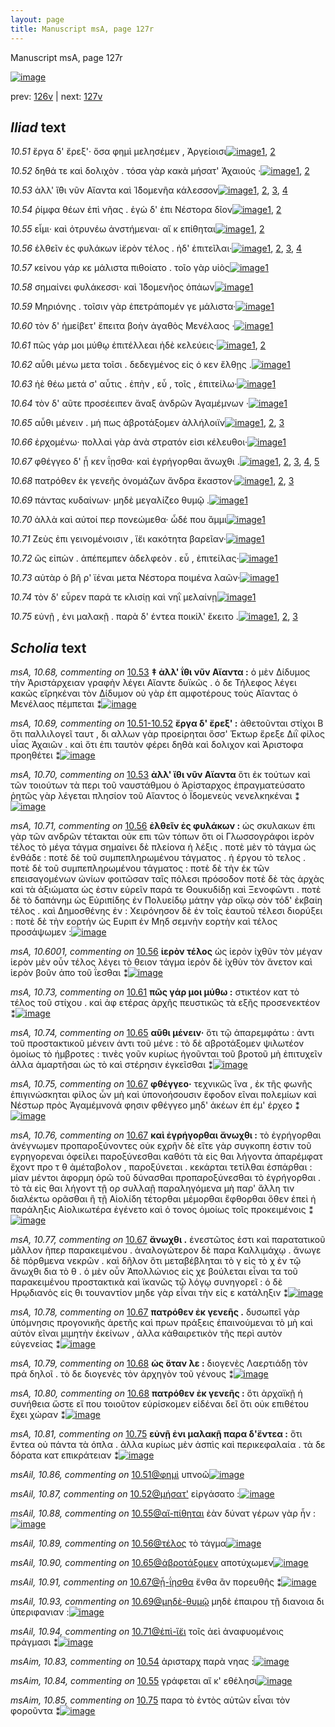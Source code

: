 ```yaml
---
layout: page
title: Manuscript msA, page 127r
---
```


Manuscript msA, page 127r

[![image](http://www.homermultitext.org/iipsrv?OBJ=IIP,1.0&FIF=/project/homer/pyramidal/deepzoom/hmt/vaimg/2017a/VA127RN_0299.tif&WID=100&CVT=JPEG)](http://www.homermultitext.org/ict2/?urn=urn:cite2:hmt:vaimg.2017a:VA127RN_0299)

prev:  [126v](../126v/) | next:  [127v](../127v/)

## *Iliad* text

*10.51* <a id="10.51"/> ἔργα δ' ἔρεξ'· ὅσα φημὶ μελησέμεν , Ἀργείοισι[![image](http://www.homermultitext.org/iipsrv?OBJ=IIP,1.0&FIF=/project/homer/pyramidal/deepzoom/hmt/vaimg/2017a/VA127RN_0299.tif&RGN=0.1712,0.2104,0.3614,0.0263&WID=1000&CVT=JPEG)](http://www.homermultitext.org/ict2/?urn=urn:cite2:hmt:vaimg.2017a:VA127RN_0299@0.1712,0.2104,0.3614,0.0263)[1](#msAil_10.86), [2](#msA_10.1)

*10.52* <a id="10.52"/> δηθά τε καὶ δολιχὸν . τόσα γὰρ κακὰ μήσατ' Ἀχαιούς ·[![image](http://www.homermultitext.org/iipsrv?OBJ=IIP,1.0&FIF=/project/homer/pyramidal/deepzoom/hmt/vaimg/2017a/VA127RN_0299.tif&RGN=0.1722,0.2314,0.4194,0.0233&WID=1000&CVT=JPEG)](http://www.homermultitext.org/ict2/?urn=urn:cite2:hmt:vaimg.2017a:VA127RN_0299@0.1722,0.2314,0.4194,0.0233)[1](#msAil_10.87), [2](#msA_10.1)

*10.53* <a id="10.53"/> ἀλλ' ἴ̈θι νῦν Αἴαντα καὶ Ἰ̈δομενῆα κάλεσσον[![image](http://www.homermultitext.org/iipsrv?OBJ=IIP,1.0&FIF=/project/homer/pyramidal/deepzoom/hmt/vaimg/2017a/VA127RN_0299.tif&RGN=0.1672,0.2479,0.3534,0.0233&WID=1000&CVT=JPEG)](http://www.homermultitext.org/ict2/?urn=urn:cite2:hmt:vaimg.2017a:VA127RN_0299@0.1672,0.2479,0.3534,0.0233)[1](#msAim_10.82), [2](#msA_10.68), [3](#msA_10.70), [4](#msA_10.1)

*10.54* <a id="10.54"/> ῥίμφα θέων ἐπὶ νῆας . ἐγὼ δ' ἐπι Νέστορα δῖον[![image](http://www.homermultitext.org/iipsrv?OBJ=IIP,1.0&FIF=/project/homer/pyramidal/deepzoom/hmt/vaimg/2017a/VA127RN_0299.tif&RGN=0.1672,0.266,0.3744,0.0263&WID=1000&CVT=JPEG)](http://www.homermultitext.org/ict2/?urn=urn:cite2:hmt:vaimg.2017a:VA127RN_0299@0.1672,0.266,0.3744,0.0263)[1](#msA_10.1), [2](#msAim_10.83)

*10.55* <a id="10.55"/> εἶμι· καὶ ὀτρυνέω ἀνστήμεναι· αἴ κ επίθηται[![image](http://www.homermultitext.org/iipsrv?OBJ=IIP,1.0&FIF=/project/homer/pyramidal/deepzoom/hmt/vaimg/2017a/VA127RN_0299.tif&RGN=0.1632,0.284,0.3944,0.0263&WID=1000&CVT=JPEG)](http://www.homermultitext.org/ict2/?urn=urn:cite2:hmt:vaimg.2017a:VA127RN_0299@0.1632,0.284,0.3944,0.0263)[1](#msAim_10.84), [2](#msA_10.1)

*10.56* <a id="10.56"/> ἐλθεῖν ἐς φυλάκων ἱ̈ερὸν τέλος . ἠδ' ἐπιτεῖλαι·[![image](http://www.homermultitext.org/iipsrv?OBJ=IIP,1.0&FIF=/project/homer/pyramidal/deepzoom/hmt/vaimg/2017a/VA127RN_0299.tif&RGN=0.1642,0.3043,0.3994,0.0263&WID=1000&CVT=JPEG)](http://www.homermultitext.org/ict2/?urn=urn:cite2:hmt:vaimg.2017a:VA127RN_0299@0.1642,0.3043,0.3994,0.0263)[1](#msA_10.6001), [2](#msA_10.71), [3](#msA_10.1), [4](#msAil_10.89)

*10.57* <a id="10.57"/> κείνου γάρ κε μάλιστα πιθοίατο . τοῖο γὰρ υἱὸς[![image](http://www.homermultitext.org/iipsrv?OBJ=IIP,1.0&FIF=/project/homer/pyramidal/deepzoom/hmt/vaimg/2017a/VA127RN_0299.tif&RGN=0.1612,0.3246,0.3994,0.0263&WID=1000&CVT=JPEG)](http://www.homermultitext.org/ict2/?urn=urn:cite2:hmt:vaimg.2017a:VA127RN_0299@0.1612,0.3246,0.3994,0.0263)[1](#msA_10.1)

*10.58* <a id="10.58"/> σημαίνει φυλάκεσσι· καὶ Ἰ̈δομενῆος ὀπάων[![image](http://www.homermultitext.org/iipsrv?OBJ=IIP,1.0&FIF=/project/homer/pyramidal/deepzoom/hmt/vaimg/2017a/VA127RN_0299.tif&RGN=0.1602,0.3449,0.4074,0.0263&WID=1000&CVT=JPEG)](http://www.homermultitext.org/ict2/?urn=urn:cite2:hmt:vaimg.2017a:VA127RN_0299@0.1602,0.3449,0.4074,0.0263)[1](#msA_10.1)

*10.59* <a id="10.59"/> Μηριόνης . τοῖσιν γὰρ ἐπετράπομέν γε μάλιστα·[![image](http://www.homermultitext.org/iipsrv?OBJ=IIP,1.0&FIF=/project/homer/pyramidal/deepzoom/hmt/vaimg/2017a/VA127RN_0299.tif&RGN=0.1592,0.3621,0.4074,0.0263&WID=1000&CVT=JPEG)](http://www.homermultitext.org/ict2/?urn=urn:cite2:hmt:vaimg.2017a:VA127RN_0299@0.1592,0.3621,0.4074,0.0263)[1](#msA_10.1)

*10.60* <a id="10.60"/> τὸν δ' ἠμείβετ' ἔπειτα βοὴν ἀγαθὸς Μενέλαος ·[![image](http://www.homermultitext.org/iipsrv?OBJ=IIP,1.0&FIF=/project/homer/pyramidal/deepzoom/hmt/vaimg/2017a/VA127RN_0299.tif&RGN=0.1622,0.3824,0.4134,0.0263&WID=1000&CVT=JPEG)](http://www.homermultitext.org/ict2/?urn=urn:cite2:hmt:vaimg.2017a:VA127RN_0299@0.1622,0.3824,0.4134,0.0263)[1](#msA_10.1)

*10.61* <a id="10.61"/> πῶς γάρ μοι μύθῳ ἐπιτέλλεαι ἠδὲ κελεύεις·[![image](http://www.homermultitext.org/iipsrv?OBJ=IIP,1.0&FIF=/project/homer/pyramidal/deepzoom/hmt/vaimg/2017a/VA127RN_0299.tif&RGN=0.1642,0.405,0.3964,0.0203&WID=1000&CVT=JPEG)](http://www.homermultitext.org/ict2/?urn=urn:cite2:hmt:vaimg.2017a:VA127RN_0299@0.1642,0.405,0.3964,0.0203)[1](#msA_10.73), [2](#msA_10.1)

*10.62* <a id="10.62"/> αὖθι μένω μετα τοῖσι . δεδεγμένος εἰς ό κεν ἔλθῃς .[![image](http://www.homermultitext.org/iipsrv?OBJ=IIP,1.0&FIF=/project/homer/pyramidal/deepzoom/hmt/vaimg/2017a/VA127RN_0299.tif&RGN=0.1662,0.4207,0.4274,0.0263&WID=1000&CVT=JPEG)](http://www.homermultitext.org/ict2/?urn=urn:cite2:hmt:vaimg.2017a:VA127RN_0299@0.1662,0.4207,0.4274,0.0263)[1](#msA_10.1)

*10.63* <a id="10.63"/> ἠὲ θέω μετά σ' αὖτις . ἐπὴν , εὖ , τοῖς , ἐπιτείλω·[![image](http://www.homermultitext.org/iipsrv?OBJ=IIP,1.0&FIF=/project/homer/pyramidal/deepzoom/hmt/vaimg/2017a/VA127RN_0299.tif&RGN=0.1622,0.4373,0.4154,0.0263&WID=1000&CVT=JPEG)](http://www.homermultitext.org/ict2/?urn=urn:cite2:hmt:vaimg.2017a:VA127RN_0299@0.1622,0.4373,0.4154,0.0263)[1](#msA_10.1)

*10.64* <a id="10.64"/> τὸν δ' αῦτε προσέειπεν ἄναξ ἀνδρῶν Ἀγαμέμνων ·[![image](http://www.homermultitext.org/iipsrv?OBJ=IIP,1.0&FIF=/project/homer/pyramidal/deepzoom/hmt/vaimg/2017a/VA127RN_0299.tif&RGN=0.1622,0.4613,0.4214,0.0248&WID=1000&CVT=JPEG)](http://www.homermultitext.org/ict2/?urn=urn:cite2:hmt:vaimg.2017a:VA127RN_0299@0.1622,0.4613,0.4214,0.0248)[1](#msA_10.1)

*10.65* <a id="10.65"/> αὖθι μένειν . μή πως ἀβροτάξομεν ἀλλήλοιϊν[![image](http://www.homermultitext.org/iipsrv?OBJ=IIP,1.0&FIF=/project/homer/pyramidal/deepzoom/hmt/vaimg/2017a/VA127RN_0299.tif&RGN=0.1622,0.4801,0.4214,0.0248&WID=1000&CVT=JPEG)](http://www.homermultitext.org/ict2/?urn=urn:cite2:hmt:vaimg.2017a:VA127RN_0299@0.1622,0.4801,0.4214,0.0248)[1](#msAil_10.90), [2](#msA_10.1), [3](#msA_10.74)

*10.66* <a id="10.66"/> ἐρχομένω· πολλαὶ γὰρ ἀνὰ στρατόν εἰσι κέλευθοι·[![image](http://www.homermultitext.org/iipsrv?OBJ=IIP,1.0&FIF=/project/homer/pyramidal/deepzoom/hmt/vaimg/2017a/VA127RN_0299.tif&RGN=0.1602,0.4966,0.4344,0.0248&WID=1000&CVT=JPEG)](http://www.homermultitext.org/ict2/?urn=urn:cite2:hmt:vaimg.2017a:VA127RN_0299@0.1602,0.4966,0.4344,0.0248)[1](#msA_10.1)

*10.67* <a id="10.67"/> φθέγγεο δ' ᾗ κεν ΐῃσθα· καὶ ἐγρήγορθαι ἄνωχθι .[![image](http://www.homermultitext.org/iipsrv?OBJ=IIP,1.0&FIF=/project/homer/pyramidal/deepzoom/hmt/vaimg/2017a/VA127RN_0299.tif&RGN=0.1592,0.5154,0.4374,0.0293&WID=1000&CVT=JPEG)](http://www.homermultitext.org/ict2/?urn=urn:cite2:hmt:vaimg.2017a:VA127RN_0299@0.1592,0.5154,0.4374,0.0293)[1](#msA_10.78), [2](#msA_10.75), [3](#msA_10.77), [4](#msA_10.1), [5](#msA_10.76)

*10.68* <a id="10.68"/> πατρόθεν ἐκ γενεῆς ὀνομάζων ἄνδρα ἕκαστον·[![image](http://www.homermultitext.org/iipsrv?OBJ=IIP,1.0&FIF=/project/homer/pyramidal/deepzoom/hmt/vaimg/2017a/VA127RN_0299.tif&RGN=0.1582,0.5357,0.4394,0.0255&WID=1000&CVT=JPEG)](http://www.homermultitext.org/ict2/?urn=urn:cite2:hmt:vaimg.2017a:VA127RN_0299@0.1582,0.5357,0.4394,0.0255)[1](#msA_10.79), [2](#msA_10.1), [3](#msA_10.80)

*10.69* <a id="10.69"/> πάντας κυδαίνων· μηδὲ μεγαλίζεο θυμῷ .[![image](http://www.homermultitext.org/iipsrv?OBJ=IIP,1.0&FIF=/project/homer/pyramidal/deepzoom/hmt/vaimg/2017a/VA127RN_0299.tif&RGN=0.1552,0.5552,0.4044,0.021&WID=1000&CVT=JPEG)](http://www.homermultitext.org/ict2/?urn=urn:cite2:hmt:vaimg.2017a:VA127RN_0299@0.1552,0.5552,0.4044,0.021)[1](#msA_10.1)

*10.70* <a id="10.70"/> ἀλλὰ καὶ αὐτοί περ πονεώμεθα· ὧδέ που ἄμμι[![image](http://www.homermultitext.org/iipsrv?OBJ=IIP,1.0&FIF=/project/homer/pyramidal/deepzoom/hmt/vaimg/2017a/VA127RN_0299.tif&RGN=0.1522,0.5748,0.4214,0.027&WID=1000&CVT=JPEG)](http://www.homermultitext.org/ict2/?urn=urn:cite2:hmt:vaimg.2017a:VA127RN_0299@0.1522,0.5748,0.4214,0.027)[1](#msA_10.1)

*10.71* <a id="10.71"/> Ζεὺς ἐπι γεινομένοισιν , ἵ̈ει κακότητα βαρεῖαν·[![image](http://www.homermultitext.org/iipsrv?OBJ=IIP,1.0&FIF=/project/homer/pyramidal/deepzoom/hmt/vaimg/2017a/VA127RN_0299.tif&RGN=0.1572,0.592,0.4214,0.0278&WID=1000&CVT=JPEG)](http://www.homermultitext.org/ict2/?urn=urn:cite2:hmt:vaimg.2017a:VA127RN_0299@0.1572,0.592,0.4214,0.0278)[1](#msA_10.1)

*10.72* <a id="10.72"/> ὣς εἰπὼν . ἀπέπεμπεν ἀδελφεὸν . εὖ , ἐπιτείλας·[![image](http://www.homermultitext.org/iipsrv?OBJ=IIP,1.0&FIF=/project/homer/pyramidal/deepzoom/hmt/vaimg/2017a/VA127RN_0299.tif&RGN=0.1532,0.6131,0.4364,0.0248&WID=1000&CVT=JPEG)](http://www.homermultitext.org/ict2/?urn=urn:cite2:hmt:vaimg.2017a:VA127RN_0299@0.1532,0.6131,0.4364,0.0248)[1](#msA_10.1)

*10.73* <a id="10.73"/> αὐτὰρ ὁ βῆ ρ' ϊέναι μετα Νέστορα ποιμένα λαῶν·[![image](http://www.homermultitext.org/iipsrv?OBJ=IIP,1.0&FIF=/project/homer/pyramidal/deepzoom/hmt/vaimg/2017a/VA127RN_0299.tif&RGN=0.1522,0.6296,0.4204,0.027&WID=1000&CVT=JPEG)](http://www.homermultitext.org/ict2/?urn=urn:cite2:hmt:vaimg.2017a:VA127RN_0299@0.1522,0.6296,0.4204,0.027)[1](#msA_10.1)

*10.74* <a id="10.74"/> τὸν δ' εὗρεν παρά τε κλισίῃ καὶ νηῒ μελαίνῃ[![image](http://www.homermultitext.org/iipsrv?OBJ=IIP,1.0&FIF=/project/homer/pyramidal/deepzoom/hmt/vaimg/2017a/VA127RN_0299.tif&RGN=0.1522,0.6491,0.4424,0.024&WID=1000&CVT=JPEG)](http://www.homermultitext.org/ict2/?urn=urn:cite2:hmt:vaimg.2017a:VA127RN_0299@0.1522,0.6491,0.4424,0.024)[1](#msA_10.1)

*10.75* <a id="10.75"/> εὐνῇ , ἐνι μαλακῇ . παρὰ δ' έντεα ποικίλ' ἔκειτο .[![image](http://www.homermultitext.org/iipsrv?OBJ=IIP,1.0&FIF=/project/homer/pyramidal/deepzoom/hmt/vaimg/2017a/VA127RN_0299.tif&RGN=0.1542,0.6694,0.4434,0.0263&WID=1000&CVT=JPEG)](http://www.homermultitext.org/ict2/?urn=urn:cite2:hmt:vaimg.2017a:VA127RN_0299@0.1542,0.6694,0.4434,0.0263)[1](#msA_10.81), [2](#msA_10.1), [3](#msAim_10.85)

## *Scholia* text

*msA, 10.68, commenting on* [10.53](#10.53)  <a id="msA_10.68"/> **‡ ἀλλ' ΐθι νῦν Αἴαντα :** ὁ μὲν Δίδυμος τὴν Ἀριστάρχειαν γραφὴν λέγει Αἴαντε δυϊκῶς . ὁ δε Τήλεφος λέγει κακῶς εἴρηκέναι τὸν Δίδυμον οὐ γὰρ ἐπ αμφοτέρους τοὺς Αἴαντας ὁ Μενέλαος πέμπεται ⁑[![image](http://www.homermultitext.org/iipsrv?OBJ=IIP,1.0&FIF=/project/homer/pyramidal/deepzoom/hmt/vaimg/2017a/VA127RN_0299.tif&RGN=0.1562,0.1014,0.6376,0.0285&WID=1000&CVT=JPEG)](http://www.homermultitext.org/ict2/?urn=urn:cite2:hmt:vaimg.2017a:VA127RN_0299@0.1562,0.1014,0.6376,0.0285)

*msA, 10.69, commenting on* [10.51-10.52](#10.51-10.52)  <a id="msA_10.69"/> **ἔργα δ' ἔρεξ' :** ἀθετοῦνται στίχοι Β ὅτι παλλιλογεῖ ταυτ , δι αλλων γὰρ προείρηται ὅσσ' Έκτωρ ἔρεξε Διῒ φίλος υἷας Ἀχαιῶν . καὶ ὅτι ἐπι ταυτὸν φέρει δηθὰ καὶ δολιχον καὶ Ἀριστοφα προηθέτει ⁑[![image](http://www.homermultitext.org/iipsrv?OBJ=IIP,1.0&FIF=/project/homer/pyramidal/deepzoom/hmt/vaimg/2017a/VA127RN_0299.tif&RGN=0.1642,0.1187,0.6336,0.0278&WID=1000&CVT=JPEG)](http://www.homermultitext.org/ict2/?urn=urn:cite2:hmt:vaimg.2017a:VA127RN_0299@0.1642,0.1187,0.6336,0.0278)

*msA, 10.70, commenting on* [10.53](#10.53)  <a id="msA_10.70"/> **ἀλλ' ἴθι νῦν Αἴαντα** ὅτι ἐκ τούτων καὶ τῶν τοιούτων τὰ περι τοῦ ναυστάθμου ὁ Ἀρίσταρχος ἐπραγματεύσατο ῥητῶς γὰρ λέγεται πλησίον τοῦ Αἴαντος ὁ Ϊδομενεὺς νενελκηκέναι ⁑[![image](http://www.homermultitext.org/iipsrv?OBJ=IIP,1.0&FIF=/project/homer/pyramidal/deepzoom/hmt/vaimg/2017a/VA127RN_0299.tif&RGN=0.1572,0.1315,0.6557,0.0308&WID=1000&CVT=JPEG)](http://www.homermultitext.org/ict2/?urn=urn:cite2:hmt:vaimg.2017a:VA127RN_0299@0.1572,0.1315,0.6557,0.0308)

*msA, 10.71, commenting on* [10.56](#10.56)  <a id="msA_10.71"/> **ἐλθεῖν ἐς φυλάκων :** ὡς σκυλακων ἐπι γὰρ τῶν ανδρῶν τέτακται οὐκ επι τῶν τόπων ὅτι οἱ Γλωσσογράφοι ἱερὸν τέλος τὸ μέγα τάγμα σημαίνει δὲ πλείονα ἡ λέξις . ποτὲ μὲν τὸ τάγμα ὡς ἐνθάδε : ποτὲ δὲ τοῦ συμπεπληρωμένου τάγματος . ἠ έργου τὸ τελος . ποτὲ δὲ τοῦ συμπεπληρωμένου τάγματος : ποτὲ δὲ τὴν ἐκ τῶν επεισαγομένων ὠνίων φοιτῶσαν ταῖς πόλεσι πρόσοδον ποτὲ δὲ τὰς ἀρχὰς καὶ τὰ ἀξιώματα ὡς ἐστιν εὑρεῖν παρά τε Θουκυδίδῃ καὶ Ξενοφῶντι . ποτὲ δὲ τὸ δαπάνημ ὡς Εὐριπίδης ἐν Πολυείδῳ μάτην γὰρ οἴκῳ σὸν τόδ' ἐκβαίη τέλος . καὶ Δημοσθένης ἐν : Χειρόνησον δὲ ἐν τοῖς ἑαυτοῦ τέλεσι διορύξει : ποτὲ δὲ τὴν εορτήν ὡς Ευριπ ἐν Μηδ σεμνὴν εορτὴν καὶ τέλος προσάψωμεν :[![image](http://www.homermultitext.org/iipsrv?OBJ=IIP,1.0&FIF=/project/homer/pyramidal/deepzoom/hmt/vaimg/2017a/VA127RN_0299.tif&RGN=0.1532,0.1488,0.6507,0.1262&WID=1000&CVT=JPEG)](http://www.homermultitext.org/ict2/?urn=urn:cite2:hmt:vaimg.2017a:VA127RN_0299@0.1532,0.1488,0.6507,0.1262)

*msA, 10.6001, commenting on* [10.56](#10.56)  <a id="msA_10.6001"/> **ἱερὸν τέλος** ὡς ἱερὸν ἰχθῦν τὸν μέγαν ἱερὸν μὲν οὖν τέλος λέγει τὸ θειον τάγμα ἱερὸν δὲ ἰχθὺν τὸν ἄνετον καὶ ἱερὸν βοῦν ἀπο τοῦ ΐεσθαι ⁑[![image](http://www.homermultitext.org/iipsrv?OBJ=IIP,1.0&FIF=/project/homer/pyramidal/deepzoom/hmt/vaimg/2017a/VA127RN_0299.tif&RGN=0.6006,0.2727,0.1982,0.0383&WID=1000&CVT=JPEG)](http://www.homermultitext.org/ict2/?urn=urn:cite2:hmt:vaimg.2017a:VA127RN_0299@0.6006,0.2727,0.1982,0.0383)

*msA, 10.73, commenting on* [10.61](#10.61)  <a id="msA_10.73"/> **πῶς γάρ μοι μύθω :** στικτέον κατ τὸ τέλος τοῦ στίχου . καὶ ἀφ ετέρας ἀρχῆς πευστικῶς τὰ εξῆς προσενεκτέον ⁑[![image](http://www.homermultitext.org/iipsrv?OBJ=IIP,1.0&FIF=/project/homer/pyramidal/deepzoom/hmt/vaimg/2017a/VA127RN_0299.tif&RGN=0.5966,0.3073,0.2002,0.0376&WID=1000&CVT=JPEG)](http://www.homermultitext.org/ict2/?urn=urn:cite2:hmt:vaimg.2017a:VA127RN_0299@0.5966,0.3073,0.2002,0.0376)

*msA, 10.74, commenting on* [10.65](#10.65)  <a id="msA_10.74"/> **αῦθι μένειν·** ὅτι τῷ ἀπαρεμφάτω : ἀντι τοῦ προστακτικοῦ μένειν ἀντι τοῦ μένε : τὸ δὲ αβροτάξομεν ψιλωτέον ὁμοίως τὸ ήμβροτες : τινὲς γοῦν κυρίως ἡγοῦνται τοῦ βροτοῦ μὴ ἐπιτυχεῖν ἀλλα ἁμαρτῆσαι ὼς τὸ καὶ στέρησιν ἐγκεῖσθαι ⁑[![image](http://www.homermultitext.org/iipsrv?OBJ=IIP,1.0&FIF=/project/homer/pyramidal/deepzoom/hmt/vaimg/2017a/VA127RN_0299.tif&RGN=0.5956,0.3418,0.2062,0.0691&WID=1000&CVT=JPEG)](http://www.homermultitext.org/ict2/?urn=urn:cite2:hmt:vaimg.2017a:VA127RN_0299@0.5956,0.3418,0.2062,0.0691)

*msA, 10.75, commenting on* [10.67](#10.67)  <a id="msA_10.75"/> **φθέγγεο·** τεχνικῶς ἵνα , ἐκ τῆς φωνῆς ἐπιγινώσκηται φίλος ὦν μὴ καὶ ὑπονοήσουσιν ἔφοδον εῖναι πολεμίων καὶ Νέστωρ πρὸς Ἀγαμέμνονά φησιν φθέγγεο μηδ' ἀκέων ἐπ έμ' έρχεο ⁑[![image](http://www.homermultitext.org/iipsrv?OBJ=IIP,1.0&FIF=/project/homer/pyramidal/deepzoom/hmt/vaimg/2017a/VA127RN_0299.tif&RGN=0.5946,0.405,0.2042,0.0654&WID=1000&CVT=JPEG)](http://www.homermultitext.org/ict2/?urn=urn:cite2:hmt:vaimg.2017a:VA127RN_0299@0.5946,0.405,0.2042,0.0654)

*msA, 10.76, commenting on* [10.67](#10.67)  <a id="msA_10.76"/> **καὶ ἐγρήγορθαι ἄνωχθι :** τὸ ἐγρήγορθαι ἀνέγνωμεν προπαροξύνοντες οὐκ εχρῆν δὲ εἴτε γὰρ συγκοπη ἐστιν τοῦ εγρηγορεναι ὀφείλει παροξύνεσθαι καθότι τὰ εἰς θαι λήγοντα ἀπαρέμφατ ἔχοντ προ τ θ ἀμέταβολον , παροξύνεται . κεκάρται τετίλθαι ἐσπάρθαι : μίαν μέντοι ἀφορμη ὁρῶ τοῦ δύνασθαι προπαροξύνεσθαι τὸ ἐγρήγορθαι . τὸ τὰ εἰς θαι λήγοντ τῇ ορ συλλαῇ παραληγόμενα μὴ παρ' ἄλλη τιν διαλέκτω ορᾶσθαι ἢ τῇ Αἰολίδη τέτορθαι μέμορθαι ἔφθορθαι ὅθεν ἐπεὶ ἡ παράληξις Αἰολικωτέρα ἐγένετο καὶ ὁ τονος ὁμοίως τοῖς προκειμένοις ⁑[![image](http://www.homermultitext.org/iipsrv?OBJ=IIP,1.0&FIF=/project/homer/pyramidal/deepzoom/hmt/vaimg/2017a/VA127RN_0299.tif&RGN=0.5966,0.4628,0.2062,0.1675&WID=1000&CVT=JPEG)](http://www.homermultitext.org/ict2/?urn=urn:cite2:hmt:vaimg.2017a:VA127RN_0299@0.5966,0.4628,0.2062,0.1675)

*msA, 10.77, commenting on* [10.67](#10.67)  <a id="msA_10.77"/> **ἄνωχθι .** ἐνεστῶτος ἐστι καὶ παρατατικοῦ μᾶλλον ῆπερ παρακειμένου . ἀναλογώτερον δὲ παρα Καλλιμάχῳ . ἄνωγε δὲ πόρθμενα νεκρῶν . καὶ δῆλον ὅτι μεταβέβληται τὸ γ εἰς τὸ χ ἐν τῷ ἄνωχθι δια τὸ θ . ὁ μὲν οὖν Ἀπολλώνιος εἰς χε βούλεται εἶναι τα τοῦ παρακειμένου προστακτικὰ καὶ ϊκανῶς τῷ λόγῳ συνηγορεῖ : ὁ δὲ Ηρῳδιανὸς εἰς θι τουναντίον μηδε γὰρ εἶναι τὴν εἰς ε κατάληξιν ⁑[![image](http://www.homermultitext.org/iipsrv?OBJ=IIP,1.0&FIF=/project/homer/pyramidal/deepzoom/hmt/vaimg/2017a/VA127RN_0299.tif&RGN=0.1542,0.6221,0.6396,0.1059&WID=1000&CVT=JPEG)](http://www.homermultitext.org/ict2/?urn=urn:cite2:hmt:vaimg.2017a:VA127RN_0299@0.1542,0.6221,0.6396,0.1059)

*msA, 10.78, commenting on* [10.67](#10.67)  <a id="msA_10.78"/> **πατρόθεν ἐκ γενεῆς .** δυσωπεῖ γὰρ ὑπόμνησις προγονικῆς ἀρετῆς καὶ πρων πράξεις ἐπαινούμεναι τὸ μὴ καὶ αὐτὸν εῖναι μιμητὴν ἐκείνων , ἀλλα κὰθαιρετικὸν τῆς περὶ αυτὸν εὐγενείας ⁑[![image](http://www.homermultitext.org/iipsrv?OBJ=IIP,1.0&FIF=/project/homer/pyramidal/deepzoom/hmt/vaimg/2017a/VA127RN_0299.tif&RGN=0.1471,0.716,0.6366,0.0413&WID=1000&CVT=JPEG)](http://www.homermultitext.org/ict2/?urn=urn:cite2:hmt:vaimg.2017a:VA127RN_0299@0.1471,0.716,0.6366,0.0413)

*msA, 10.79, commenting on* [10.68](#10.68)  <a id="msA_10.79"/> **ὡς ὅταν λε :** διογενὲς Λαερτιάδῃ τὸν πρά δηλοῖ . τὸ δε διογενὲς τὸν ἀρχηγὸν τοῦ γένους ⁑[![image](http://www.homermultitext.org/iipsrv?OBJ=IIP,1.0&FIF=/project/homer/pyramidal/deepzoom/hmt/vaimg/2017a/VA127RN_0299.tif&RGN=0.1421,0.7355,0.5065,0.0248&WID=1000&CVT=JPEG)](http://www.homermultitext.org/ict2/?urn=urn:cite2:hmt:vaimg.2017a:VA127RN_0299@0.1421,0.7355,0.5065,0.0248)

*msA, 10.80, commenting on* [10.68](#10.68)  <a id="msA_10.80"/> **πατρόθεν ἐκ γενεῆς :** ὅτι ἀρχαϊκῇ ἡ συνήθεια ὥστε εἴ που τοιοῦτον εὑρίσκομεν εἰδέναι δεῖ ὅτι οὐκ επιθέτου ἔχει χώραν ⁑[![image](http://www.homermultitext.org/iipsrv?OBJ=IIP,1.0&FIF=/project/homer/pyramidal/deepzoom/hmt/vaimg/2017a/VA127RN_0299.tif&RGN=0.1491,0.7453,0.6396,0.0203&WID=1000&CVT=JPEG)](http://www.homermultitext.org/ict2/?urn=urn:cite2:hmt:vaimg.2017a:VA127RN_0299@0.1491,0.7453,0.6396,0.0203)

*msA, 10.81, commenting on* [10.75](#10.75)  <a id="msA_10.81"/> **εὐνῇ ἐνι μαλακῇ παρα δ'ἔντεα :** ὅτι ἔντεα οὐ πάντα τὰ όπλα . ἀλλα κυρίως μὲν ἀσπὶς καὶ περικεφαλαία . τὰ δε δόρατα κατ επικράτειαν ⁑[![image](http://www.homermultitext.org/iipsrv?OBJ=IIP,1.0&FIF=/project/homer/pyramidal/deepzoom/hmt/vaimg/2017a/VA127RN_0299.tif&RGN=0.1512,0.7536,0.6517,0.0293&WID=1000&CVT=JPEG)](http://www.homermultitext.org/ict2/?urn=urn:cite2:hmt:vaimg.2017a:VA127RN_0299@0.1512,0.7536,0.6517,0.0293)

*msAil, 10.86, commenting on* [10.51@φημὶ](#10.51@φημὶ)  <a id="msAil_10.86"/> υπνοῶ[![image](http://www.homermultitext.org/iipsrv?OBJ=IIP,1.0&FIF=/project/homer/pyramidal/deepzoom/hmt/vaimg/2017a/VA127RN_0299.tif&RGN=0.3253,0.2036,0.049,0.0158&WID=1000&CVT=JPEG)](http://www.homermultitext.org/ict2/?urn=urn:cite2:hmt:vaimg.2017a:VA127RN_0299@0.3253,0.2036,0.049,0.0158)

*msAil, 10.87, commenting on* [10.52@μήσατ'](#10.52@μήσατ')  <a id="msAil_10.87"/> εἰργάσατο :[![image](http://www.homermultitext.org/iipsrv?OBJ=IIP,1.0&FIF=/project/homer/pyramidal/deepzoom/hmt/vaimg/2017a/VA127RN_0299.tif&RGN=0.4885,0.2307,0.0651,0.0113&WID=1000&CVT=JPEG)](http://www.homermultitext.org/ict2/?urn=urn:cite2:hmt:vaimg.2017a:VA127RN_0299@0.4885,0.2307,0.0651,0.0113)

*msAil, 10.88, commenting on* [10.55@αἴ-πίθηται](#10.55@αἴ-πίθηται)  <a id="msAil_10.88"/> ἐὰν δύνατ γέρων γὰρ ἦν :[![image](http://www.homermultitext.org/iipsrv?OBJ=IIP,1.0&FIF=/project/homer/pyramidal/deepzoom/hmt/vaimg/2017a/VA127RN_0299.tif&RGN=0.4605,0.2893,0.1061,0.0113&WID=1000&CVT=JPEG)](http://www.homermultitext.org/ict2/?urn=urn:cite2:hmt:vaimg.2017a:VA127RN_0299@0.4605,0.2893,0.1061,0.0113)

*msAil, 10.89, commenting on* [10.56@τέλος](#10.56@τέλος)  <a id="msAil_10.89"/> τὸ τάγμα[![image](http://www.homermultitext.org/iipsrv?OBJ=IIP,1.0&FIF=/project/homer/pyramidal/deepzoom/hmt/vaimg/2017a/VA127RN_0299.tif&RGN=0.3844,0.3043,0.0521,0.0113&WID=1000&CVT=JPEG)](http://www.homermultitext.org/ict2/?urn=urn:cite2:hmt:vaimg.2017a:VA127RN_0299@0.3844,0.3043,0.0521,0.0113)

*msAil, 10.90, commenting on* [10.65@ἀβροτάξομεν](#10.65@ἀβροτάξομεν)  <a id="msAil_10.90"/> αποτύχωμεν[![image](http://www.homermultitext.org/iipsrv?OBJ=IIP,1.0&FIF=/project/homer/pyramidal/deepzoom/hmt/vaimg/2017a/VA127RN_0299.tif&RGN=0.3744,0.4771,0.0581,0.0158&WID=1000&CVT=JPEG)](http://www.homermultitext.org/ict2/?urn=urn:cite2:hmt:vaimg.2017a:VA127RN_0299@0.3744,0.4771,0.0581,0.0158)

*msAil, 10.91, commenting on* [10.67@ᾗ-ΐῃσθα](#10.67@ᾗ-ΐῃσθα)  <a id="msAil_10.91"/> ἔνθα ἂν πορευθῆς ⁑[![image](http://www.homermultitext.org/iipsrv?OBJ=IIP,1.0&FIF=/project/homer/pyramidal/deepzoom/hmt/vaimg/2017a/VA127RN_0299.tif&RGN=0.2673,0.5116,0.1051,0.0143&WID=1000&CVT=JPEG)](http://www.homermultitext.org/ict2/?urn=urn:cite2:hmt:vaimg.2017a:VA127RN_0299@0.2673,0.5116,0.1051,0.0143)

*msAil, 10.93, commenting on* [10.69@μηδὲ-θυμῷ](#10.69@μηδὲ-θυμῷ)  <a id="msAil_10.93"/> μηδὲ ἐπαιρου τῇ διανοια δι ὑπεριφανιαν :[![image](http://www.homermultitext.org/iipsrv?OBJ=IIP,1.0&FIF=/project/homer/pyramidal/deepzoom/hmt/vaimg/2017a/VA127RN_0299.tif&RGN=0.4064,0.5552,0.1932,0.015&WID=1000&CVT=JPEG)](http://www.homermultitext.org/ict2/?urn=urn:cite2:hmt:vaimg.2017a:VA127RN_0299@0.4064,0.5552,0.1932,0.015)

*msAil, 10.94, commenting on* [10.71@ἐπὶ-ἵ̈ει](#10.71@ἐπὶ-ἵ̈ει)  <a id="msAil_10.94"/> τοῖς ἀεὶ ἀναφυομένοις πράγμασι ⁑[![image](http://www.homermultitext.org/iipsrv?OBJ=IIP,1.0&FIF=/project/homer/pyramidal/deepzoom/hmt/vaimg/2017a/VA127RN_0299.tif&RGN=0.2242,0.5868,0.1642,0.015&WID=1000&CVT=JPEG)](http://www.homermultitext.org/ict2/?urn=urn:cite2:hmt:vaimg.2017a:VA127RN_0299@0.2242,0.5868,0.1642,0.015)

*msAim, 10.83, commenting on* [10.54](#10.54)  <a id="msAim_10.83"/> ἀρισταρχ παρὰ νηας :[![image](http://www.homermultitext.org/iipsrv?OBJ=IIP,1.0&FIF=/project/homer/pyramidal/deepzoom/hmt/vaimg/2017a/VA127RN_0299.tif&RGN=0.5305,0.2765,0.0661,0.0158&WID=1000&CVT=JPEG)](http://www.homermultitext.org/ict2/?urn=urn:cite2:hmt:vaimg.2017a:VA127RN_0299@0.5305,0.2765,0.0661,0.0158)

*msAim, 10.84, commenting on* [10.55](#10.55)  <a id="msAim_10.84"/> γράφεται αἴ κ' εθέλησι[![image](http://www.homermultitext.org/iipsrv?OBJ=IIP,1.0&FIF=/project/homer/pyramidal/deepzoom/hmt/vaimg/2017a/VA127RN_0299.tif&RGN=0.5405,0.2975,0.0551,0.0158&WID=1000&CVT=JPEG)](http://www.homermultitext.org/ict2/?urn=urn:cite2:hmt:vaimg.2017a:VA127RN_0299@0.5405,0.2975,0.0551,0.0158)

*msAim, 10.85, commenting on* [10.75](#10.75)  <a id="msAim_10.85"/> παρα τὸ ἐντὸς αὐτῶν εἶναι τὸν φοροῦντα ⁑[![image](http://www.homermultitext.org/iipsrv?OBJ=IIP,1.0&FIF=/project/homer/pyramidal/deepzoom/hmt/vaimg/2017a/VA127RN_0299.tif&RGN=0.3824,0.6882,0.1091,0.0218&WID=1000&CVT=JPEG)](http://www.homermultitext.org/ict2/?urn=urn:cite2:hmt:vaimg.2017a:VA127RN_0299@0.3824,0.6882,0.1091,0.0218)